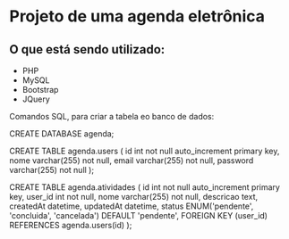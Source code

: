 # Projeto de uma agenda eletrônica

## O que está sendo utilizado:
* PHP
* MySQL
* Bootstrap
* JQuery

Comandos SQL, para criar a tabela eo banco de dados:

CREATE DATABASE agenda;

CREATE TABLE agenda.users (
	id int not null auto_increment primary key,
	nome varchar(255) not null,
	email varchar(255) not null,
	password varchar(255) not null
);

CREATE TABLE agenda.atividades (
	id int not null auto_increment primary key,
	user_id int not null,
	nome varchar(255) not null,
	descricao text,
	createdAt datetime,
	updatedAt datetime,
	status ENUM('pendente', 'concluida', 'cancelada') DEFAULT 'pendente',
    FOREIGN KEY (user_id) REFERENCES agenda.users(id)
);